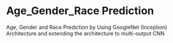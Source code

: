# Age_Gender_Race Prediction
Age, Gender and Race Prediction by Using GoogleNet (Inception) Architecture and extending the architecture to multi-output CNN 
